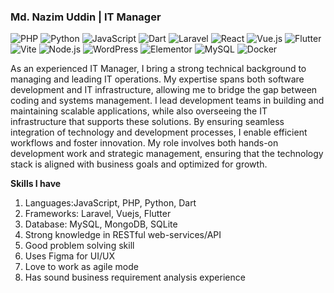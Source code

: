 ### Md. Nazim Uddin | IT Manager

![PHP](https://img.shields.io/badge/PHP-777BB4?style=flat-square&logo=php&logoColor=white)
![Python](https://img.shields.io/badge/Python-3776AB?style=flat-square&logo=python&logoColor=white)
![JavaScript](https://img.shields.io/badge/JavaScript-F7DF1E?style=flat-square&logo=javascript&logoColor=black)
![Dart](https://img.shields.io/badge/dart-%230175C2.svg?style=flat-square&logo=dart&logoColor=white)
![Laravel](https://img.shields.io/badge/Laravel-FF2D20?style=flat-square&logo=laravel&logoColor=white)
![React](https://img.shields.io/badge/react-%2320232a.svg?style=flat-square&logo=react&logoColor=%2361DAFB)
![Vue.js](https://img.shields.io/badge/vuejs-%2335495e.svg?style=flat-square&logo=vuedotjs&logoColor=%234FC08D)
![Flutter](https://img.shields.io/badge/Flutter-%2302569B.svg?style=flat-square&logo=Flutter&logoColor=white)
![Vite](https://img.shields.io/badge/Vite-593D88?style=flat-square&logo=vite&logoColor=white)
![Node.js](https://img.shields.io/badge/Node.js-43853D?style=flat-square&logo=node.js&logoColor=white)
![WordPress](https://img.shields.io/badge/Wordpress-21759B?style=flat-square&logo=wordpress&logoColor=white)
![Elementor](https://img.shields.io/badge/Elementor-9146FF?style=flat-square&logo=elementor&logoColor=white)
![MySQL](https://img.shields.io/badge/MySQL-005C84?style=flat-square&logo=mysql&logoColor=white)
![Docker](https://img.shields.io/badge/docker-%230db7ed.svg?style=flat-square&logo=docker&logoColor=white)





As an experienced IT Manager, I bring a strong technical background to managing and leading IT operations. My expertise spans both software development and IT infrastructure, allowing me to bridge the gap between coding and systems management. I lead development teams in building and maintaining scalable applications, while also overseeing the IT infrastructure that supports these solutions. By ensuring seamless integration of technology and development processes, I enable efficient workflows and foster innovation. My role involves both hands-on development work and strategic management, ensuring that the technology stack is aligned with business goals and optimized for growth.

**Skills I have**
1. Languages:JavaScript, PHP,  Python, Dart
2. Frameworks: Laravel, Vuejs, Flutter
3. Database: MySQL, MongoDB, SQLite
4. Strong knowledge in RESTful web-services/API
5. Good problem solving skill
6. Uses Figma for UI/UX
7. Love to work as agile mode
8. Has sound business requirement analysis experience 
